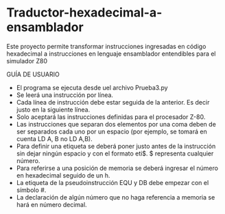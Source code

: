 # Traductor-hexadecimal-a-ensamblador
Este proyecto permite transformar instrucciones ingresadas en código hexadecimal a instrucciones en lenguaje ensamblador entendibles para el simulador Z80
 
 GUÍA DE USUARIO
- El programa se ejecuta desde uel archivo Prueba3.py
- Se leerá una instrucción por línea.
- Cada línea de instrucción debe estar seguida de la anterior. Es decir justo en la siguiente línea.
- Solo aceptará las instrucciones definidas para el procesador Z-80.
- Las instrucciones que separan dos elementos por una coma deben de ser separados cada uno por un espacio (por ejemplo, se tomará en cuenta LD A, B no LD A,B).
- Para definir una etiqueta se deberá poner justo antes de la instrucción sin dejar ningún espacio y con el formato eti$. $ representa cualquier número.
- Para referirse a una posición de memoria se deberá ingresar el número en hexadecimal seguido de un h.
-  La etiqueta de la pseudoinstrucción  EQU y DB debe empezar con el símbolo #.
- La declaración de algún número que no haga referencia a memoria se hará en número decimal.
